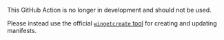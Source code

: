 This GitHub Action is no longer in development and should not be used.

Please instead use the official [`wingetcreate` tool](https://github.com/microsoft/winget-create)
for creating and updating manifests.

